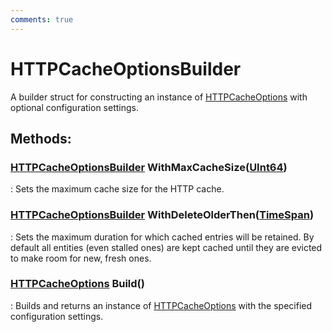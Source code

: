 ```yaml
---
comments: true
---
```

# HTTPCacheOptionsBuilder

A builder struct for constructing an instance of [HTTPCacheOptions](HTTPCacheOptions.md) with optional configuration settings. 


## **Methods**:

### [HTTPCacheOptionsBuilder]() WithMaxCacheSize([UInt64](https://learn.microsoft.com/en-us/dotnet/api/System.UInt64))
: Sets the maximum cache size for the HTTP cache. 

### [HTTPCacheOptionsBuilder]() WithDeleteOlderThen([TimeSpan](https://learn.microsoft.com/en-us/dotnet/api/System.TimeSpan))
: Sets the maximum duration for which cached entries will be retained. By default all entities (even stalled ones) are kept cached until they are evicted to make room for new, fresh ones. 

### [HTTPCacheOptions](HTTPCacheOptions.md) Build()
: Builds and returns an instance of [HTTPCacheOptions](HTTPCacheOptions.md) with the specified configuration settings. 